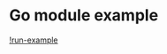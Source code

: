 # Go module example
[!run-example](https://github.com/AndGasper/go-module-example/workflows/Run%20Go%20Module/badge.svg)